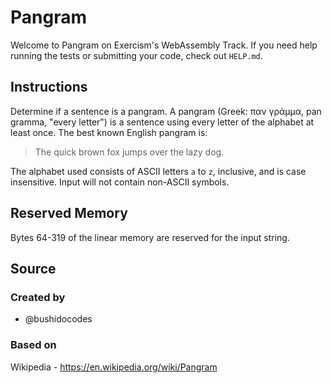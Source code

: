 # Pangram

Welcome to Pangram on Exercism's WebAssembly Track.
If you need help running the tests or submitting your code, check out `HELP.md`.

## Instructions

Determine if a sentence is a pangram. A pangram (Greek: παν γράμμα, pan gramma,
"every letter") is a sentence using every letter of the alphabet at least once.
The best known English pangram is:

> The quick brown fox jumps over the lazy dog.

The alphabet used consists of ASCII letters `a` to `z`, inclusive, and is case
insensitive. Input will not contain non-ASCII symbols.

## Reserved Memory

Bytes 64-319 of the linear memory are reserved for the input string.

## Source

### Created by

- @bushidocodes

### Based on

Wikipedia - https://en.wikipedia.org/wiki/Pangram